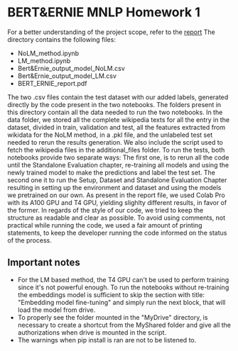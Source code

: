 # BERT&ERNIE MNLP Homework 1
For a better understanding of the project scope, refer to the [report](BERT_ERNIE_report.pdf)
The directory contains the following files:

- NoLM_method.ipynb
- LM_method.ipynb
- Bert&Ernie_output_model_NoLM.csv
- Bert&Ernie_output_model_LM.csv
- BERT_ERNIE_report.pdf

The two .csv files contain the test dataset with our added labels, generated directly by the code present in the two notebooks.
The folders present in this directory contain all the data needed to run the two notebooks. 
In the data folder, we stored all the complete wikipedia texts for all the entry in the dataset, divided in train, validation and test, all the features extracted from wikidata for the NoLM method, in a .pkl file, and the unlabeled test set needed to rerun the results generation. We also include the script used to fetch the wikipedia files in the additional_files folder.
To run the tests, both notebooks provide two separate ways:
The first one, is to rerun all the code until the Standalone Evaluation chapter, re-training all models and using the newly trained model to make the predictions and label the test set.
The second one it to run the Setup, Dataset and Standalone Evaluation Chapter resulting in setting up the environment and dataset and using the models we pretrained on our own.
As present in the report file, we used Colab Pro with its A100 GPU and T4 GPU, yielding slighlty different results, in favor of the former.
In regards of the style of our code, we tried to keep the structure as readable and clear as possible. To avoid using comments, not practical while running the code, we used a fair amount of printing statements, to keep the developer running the code informed on the status of the process.

## Important notes
-  For the LM based method, the T4 GPU can't be used to perform training since it's not powerful enough. To run the notebooks without re-training the embeddings model is sufficient to skip the section with title: "Embedding model fine-tuning" and simply run the next block, that will load the model from drive.
-  To properly see the folder mounted in the "MyDrive" directory, is necessary to create a shortcut from the MyShared folder and give all the authorizations when drive is mounted in the script.
-  The warnings when pip install is ran are not to be listened to.